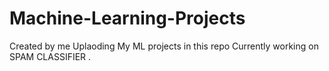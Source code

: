 # Machine-Learning-Projects
Created by me
Uplaoding My ML projects in this repo
Currently working on SPAM CLASSIFIER .
